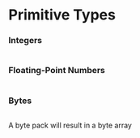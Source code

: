 
# Primitive Types

### Integers

```C
```

### Floating-Point Numbers

```C
```

### Bytes

```C
```

A byte pack will result in a byte array
